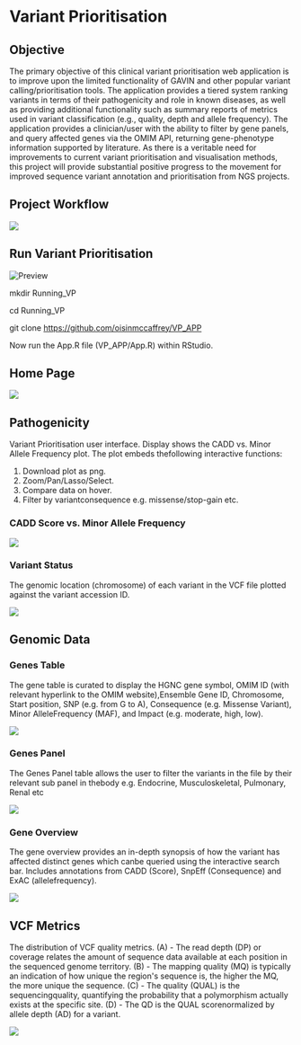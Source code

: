 <!DOCTYPE html>
<html>
<head>
<meta charset="utf-8"/>
</head>
<body>
<h1 id="Title">Variant Prioritisation</h1>

<h2 id="Objective">Objective</h2>

<p>The primary objective of this clinical variant prioritisation web application 
  is to improve upon the limited functionality of GAVIN and other popular variant
  calling/prioritisation tools. The application provides a tiered system ranking variants 
  in terms of their pathogenicity and role in known diseases, as well as providing additional 
  functionality such as summary reports of metrics used in variant classification 
  (e.g., quality, depth and allele frequency). 
  The application provides a clinician/user with the ability to filter by gene panels, 
  and query affected genes via the OMIM API, returning gene-phenotype information supported by literature. 
  As there is a veritable need for improvements to current variant prioritisation and visualisation methods, 
  this project will provide substantial positive progress to the movement 
  for improved sequence variant annotation and prioritisation from NGS projects.</p>

<h2 id="Project Workflow">Project Workflow</h2>

![](images/Workflow.png)


<h2 id="Run Variant Prioritisation">Run Variant Prioritisation</h2>

![Preview](images/App.gif)
<br>

mkdir Running_VP

cd Running_VP

git clone https://github.com/oisinmccaffrey/VP_APP

Now run the App.R file (VP_APP/App.R) within RStudio. 

<h2 id="Home Page">Home Page</h2>

![](images/Home_page.png)

<h2 id="Pathogenicity">Pathogenicity</h2>

Variant Prioritisation user interface. Display shows the CADD vs. Minor Allele Frequency plot.
The plot embeds thefollowing interactive functions: 
1. Download plot as png. 
2. Zoom/Pan/Lasso/Select.
3. Compare data on hover. 
4. Filter by variantconsequence e.g. missense/stop-gain etc.

<h3 id="CADD Score vs. Minor Allele Frequency">CADD Score vs. Minor Allele Frequency</h3>

![](images/CADD_plot.png)

<h3 id="Variant Status">Variant Status</h3>

The genomic location (chromosome) of each variant in the VCF file plotted against the variant accession ID.

![](images/Status_Plot.png)

<h2 id="Genomic Data">Genomic Data</h2>

<h3 id="Genes Table">Genes Table</h3>

The gene table is curated to display the HGNC gene symbol, OMIM ID (with relevant hyperlink to the OMIM website),Ensemble Gene ID, Chromosome, Start position, SNP (e.g. from G to A), Consequence (e.g. Missense Variant), Minor AlleleFrequency (MAF), and Impact (e.g. moderate, high, low).

![](images/Genes_Table.png)

<h3 id="Genes Panel">Genes Panel</h3>

The Genes Panel table allows the user to filter the variants in the file by their relevant sub panel in thebody e.g. Endocrine, Musculoskeletal, Pulmonary, Renal etc

![](images/Genes_Panel.png)

<h3 id="Gene Overview">Gene Overview</h3>

The gene overview provides an in-depth synopsis of how the variant has affected distinct genes which canbe queried using the interactive search bar. Includes annotations from CADD (Score), SnpEff (Consequence) and ExAC (allelefrequency).

![](images/Gene_Overview.png)

<h2 id="VCF Metrics">VCF Metrics</h2>

The distribution of VCF quality metrics. 
(A) - The read depth (DP) or coverage relates the amount of 
sequence data available at each position in the sequenced genome territory. 
(B) - The mapping quality (MQ) is typically an indication of how unique 
the region's sequence is, the higher the MQ, the more unique the sequence. 
(C) - The quality (QUAL) is the sequencingquality, quantifying the probability 
that a polymorphism actually exists at the specific site. 
(D) - The QD is the QUAL scorenormalized by allele depth (AD) for a variant.

![](images/vcf_metrics.png)
